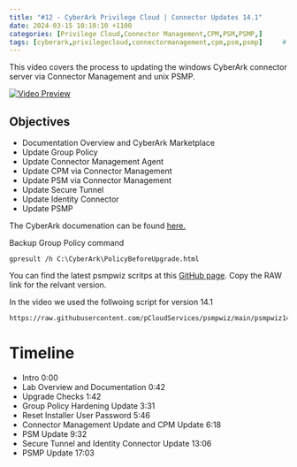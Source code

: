 ```yaml
---
title: "#12 - CyberArk Privilege Cloud | Connector Updates 14.1"
date: 2024-03-15 10:10:10 +1100
categories: [Privilege Cloud,Connector Management,CPM,PSM,PSMP,]
tags: [cyberark,privilegecloud,connectormanagement,cpm,psm,psmp]     # TAG names should always be lowercase
---
```


This video covers the process to updating the windows CyberArk connector server via Connector Management and unix PSMP.

[![Video Preview](https://i.ytimg.com/vi/jY9J6xFUxoU/maxresdefault.jpg)](https://www.youtube.com/watch?v=jY9J6xFUxoU)

## Objectives
- Documentation Overview and CyberArk Marketplace
- Update Group Policy
- Update Connector Management Agent
- Update CPM via Connector Management
- Update PSM via Connector Management
- Update Secure Tunnel
- Update Identity Connector
- Update PSMP

The CyberArk documenation can be found [here.](https://docs.cyberark.com/privilege-cloud-shared-services/Latest/en/Content/Privilege%20Cloud/PrivCloud-upgrade-connector-12.7-later-CM.htm)

Backup Group Policy command
```
gpresult /h C:\CyberArk\PolicyBeforeUpgrade.html
```
You can find the latest psmpwiz scritps at this [GitHub page](https://github.com/pCloudServices/psmpwiz). Copy the RAW link for the relvant version.

In the video we used the follwoing script for version 14.1

```
https://raw.githubusercontent.com/pCloudServices/psmpwiz/main/psmpwiz1410.sh
```

# Timeline
- Intro 0:00
- Lab Overview and Documentation 0:42
- Upgrade Checks 1:42
- Group Policy Hardening Update 3:31
- Reset Installer User Password 5:46
- Connector Management Update and CPM Update 6:18
- PSM Update 9:32
- Secure Tunnel and Identity Connector Update 13:06
- PSMP Update 17:03